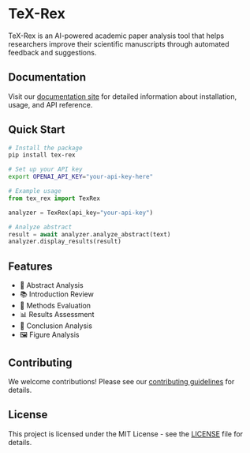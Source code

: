 # TeX-Rex

TeX-Rex is an AI-powered academic paper analysis tool that helps researchers improve their scientific manuscripts through automated feedback and suggestions.

## Documentation

Visit our [documentation site](https://ai-tex-rex.github.io/tex-rex/) for detailed information about installation, usage, and API reference.

## Quick Start

```bash
# Install the package
pip install tex-rex

# Set up your API key
export OPENAI_API_KEY="your-api-key-here"
```

```python
# Example usage
from tex_rex import TexRex

analyzer = TexRex(api_key="your-api-key")

# Analyze abstract
result = await analyzer.analyze_abstract(text)
analyzer.display_results(result)
```

## Features

- 📝 Abstract Analysis
- 📚 Introduction Review
- 🧪 Methods Evaluation
- 📊 Results Assessment
- 🎯 Conclusion Analysis
- 🖼️ Figure Analysis

## Contributing

We welcome contributions! Please see our [contributing guidelines](CONTRIBUTING.md) for details.

## License

This project is licensed under the MIT License - see the [LICENSE](LICENSE) file for details. 